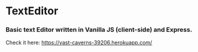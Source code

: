 # TextEditor
<h3>Basic text Editor written in Vanilla JS (client-side) and Express. </h3>

Check it here:
https://vast-caverns-39206.herokuapp.com/

